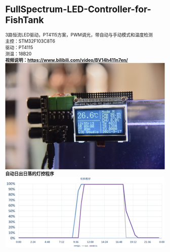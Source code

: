 # FullSpectrum-LED-Controller-for-FishTank
3路恒流LED驱动，PT4115方案，PWM调光，带自动与手动模式和温度检测   
主控：STM32F103C8T6   
驱动：PT4115   
测温：18B20   
**视频说明：https://www.bilibili.com/video/BV14h411n7en/**   
![Final](https://github.com/linzi0928/FullSpectrum-LED-Controller-for-FishTank/blob/main/DSC_0311.JPG)  
**自动日出日落的灯控程序**   
![LED_PROG](https://github.com/linzi0928/FullSpectrum-LED-Controller-for-FishTank/blob/main/%E7%81%AF%E6%8E%A7%E7%A8%8B%E5%BA%8F.jpg)  
